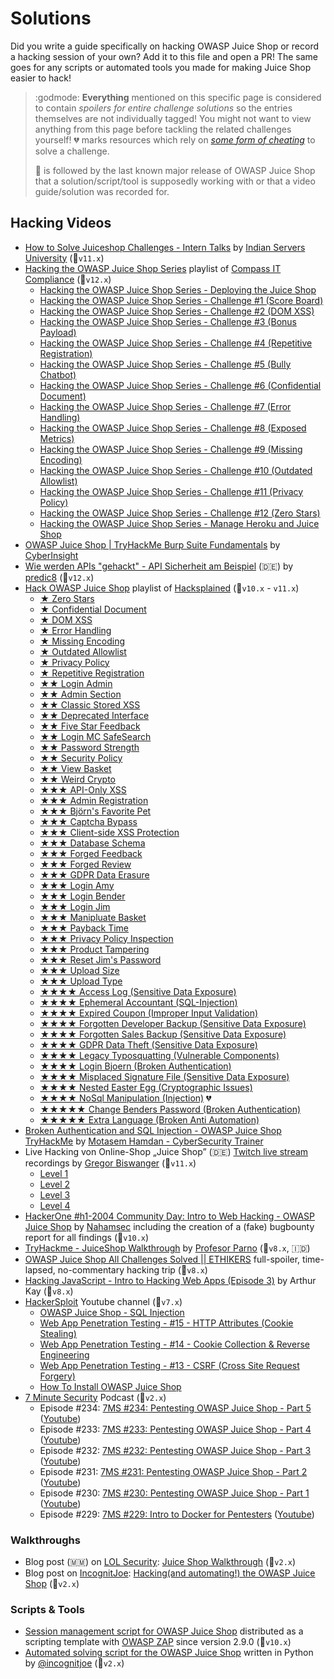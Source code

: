 # Solutions

Did you write a guide specifically on hacking OWASP Juice Shop or record a hacking session of your own? Add it to this
file and open a PR! The same goes for any scripts or automated tools you made for making Juice Shop easier to hack!

> :godmode: **Everything** mentioned on this specific page is considered
> to contain _spoilers for entire challenge solutions_ so the entries
> themselves are not individually tagged! You might not want to view
> anything from this page before tackling the related challenges
> yourself! :broken_heart: marks resources which rely on
> [_some form of cheating_](https://pwning.owasp-juice.shop/part1/rules.html#%E2%9D%8C-things-considered-cheating)
> to solve a challenge.
>
> 🧃 is followed by the last known major release of OWASP Juice Shop
> that a solution/script/tool is supposedly working with or that a video
> guide/solution was recorded for.

## Hacking Videos

* [How to Solve Juiceshop Challenges - Intern Talks](https://www.youtube.com/watch?v=dqxdbIWFD5c) by [Indian Servers University](https://www.youtube.com/c/IndianServersUniversity) (🧃`v11.x`)
* [Hacking the OWASP Juice Shop Series](https://www.youtube.com/playlist?list=PLcsrjMNFrcmbAFV8BxDKXZCcPrOlaYfWK) playlist of [Compass IT Compliance](https://www.youtube.com/channel/UCccfSU7EGGTS76hz2i6qdrg) (🧃`v12.x`)
  * [Hacking the OWASP Juice Shop Series - Deploying the Juice Shop](https://youtu.be/qjrEMEztxWM)
  * [Hacking the OWASP Juice Shop Series - Challenge #1 (Score Board)](https://youtu.be/3TKm5T0ul5Y)
  * [Hacking the OWASP Juice Shop Series - Challenge #2 (DOM XSS)](https://youtu.be/qTm52tJu4i4)
  * [Hacking the OWASP Juice Shop Series - Challenge #3 (Bonus Payload)](https://youtu.be/GoZbpBY6R1E)
  * [Hacking the OWASP Juice Shop Series - Challenge #4 (Repetitive Registration)](https://youtu.be/hRF1StzaXo4)
  * [Hacking the OWASP Juice Shop Series - Challenge #5 (Bully Chatbot)](https://youtu.be/dTm_55SUW88)
  * [Hacking the OWASP Juice Shop Series - Challenge #6 (Confidential Document)](https://youtu.be/pt6a5-O90G4)
  * [Hacking the OWASP Juice Shop Series - Challenge #7 (Error Handling)](https://youtu.be/aFJzZJcxVd8)
  * [Hacking the OWASP Juice Shop Series - Challenge #8 (Exposed Metrics)](https://youtu.be/PuU2deMxj3E)
  * [Hacking the OWASP Juice Shop Series - Challenge #9 (Missing Encoding)](https://youtu.be/40ndR8btKaU)
  * [Hacking the OWASP Juice Shop Series - Challenge #10 (Outdated Allowlist)](https://youtu.be/diXuxUxLmXU)
  * [Hacking the OWASP Juice Shop Series - Challenge #11 (Privacy Policy)](https://youtu.be/C3Qeyh3_xOA)
  * [Hacking the OWASP Juice Shop Series - Challenge #12 (Zero Stars)](https://youtu.be/aJOvzpOdAC0)
  * [Hacking the OWASP Juice Shop Series - Manage Heroku and Juice Shop](https://youtu.be/5jerMnM0vXw)
* [OWASP Juice Shop | TryHackMe Burp Suite Fundamentals](https://youtu.be/6n1pI9dJpW4) by [CyberInsight](https://www.youtube.com/channel/UCmJJUewPWfnyzvZRrFHlykA)
* [Wie werden APIs "gehackt" - API Sicherheit am Beispiel](https://youtu.be/wGtS5qQ0bC0) (:de:)
  by
  [predic8](https://www.youtube.com/channel/UC9ONq2LjrImWzWrWf6MYd2A) (🧃`v12.x`)
* [Hack OWASP Juice Shop](https://www.youtube.com/watch?v=0YSNRz0NRt8&list=PL8j1j35M7wtKXpTBE6V1RlN_pBZ4StKZw)
  playlist of
  [Hacksplained](https://www.youtube.com/channel/UCyv6ItVqQPnlFFi2zLxlzXA)
  (🧃`v10.x` - `v11.x`)
    * [★ Zero Stars](https://youtu.be/0YSNRz0NRt8)
    * [★ Confidential Document](https://youtu.be/Yi7OiMtzGXc)
    * [★ DOM XSS](https://youtu.be/BuVxyBo05F8)
    * [★ Error Handling](https://youtu.be/WGafQnjSMk4)
    * [★ Missing Encoding](https://youtu.be/W7Bt2AmYtao)
    * [★ Outdated Allowlist](https://youtu.be/TEdZAXuTfpk)
    * [★ Privacy Policy](https://youtu.be/f5tM_4vBq-w)
    * [★ Repetitive Registration](https://youtu.be/mHjYOtKGYQM)
    * [★★ Login Admin](https://youtu.be/LuU1fSuc7Gg)
    * [★★ Admin Section](https://youtu.be/BPLhu354esc)
    * [★★ Classic Stored XSS](https://youtu.be/dxzU6djocJQ)
    * [★★ Deprecated Interface](https://youtu.be/yQ40B_eSj48)
    * [★★ Five Star Feedback](https://youtu.be/9BsfRJA_-ik)
    * [★★ Login MC SafeSearch](https://youtu.be/8VhGBdVK9ik)
    * [★★ Password Strength](https://youtu.be/fnuz-3QM8ac)
    * [★★ Security Policy](https://youtu.be/_h829JTNtKo)
    * [★★ View Basket](https://youtu.be/hBbdxn3-aiU)
    * [★★ Weird Crypto](https://youtu.be/GWJouiMUJno)
    * [★★★ API-Only XSS](https://youtu.be/aGjLR4uc0ys)
    * [★★★ Admin Registration](https://youtu.be/-H3Ngs-S0Ms)
    * [★★★ Björn's Favorite Pet](https://youtu.be/a0k465G8Zkc)
    * [★★★ Captcha Bypass](https://youtu.be/pgGVVOhIiaM)
    * [★★★ Client-side XSS Protection](https://youtu.be/bNjsjs0T0_k)
    * [★★★ Database Schema](https://youtu.be/0-D-e66U2Z0)
    * [★★★ Forged Feedback](https://youtu.be/99iKTSkZ814)
    * [★★★ Forged Review](https://youtu.be/k2abfhtuU9c)
    * [★★★ GDPR Data Erasure](https://youtu.be/zBTYSpp41u8)
    * [★★★ Login Amy](https://youtu.be/ICln3xcVxzI)
    * [★★★ Login Bender](https://youtu.be/a6kh9fL77A0)
    * [★★★ Login Jim](https://youtu.be/zJpJibswGWA)
    * [★★★ Manipluate Basket](https://youtu.be/pdtDtmIiSOQ)
    * [★★★ Payback Time](https://youtu.be/QN4f00VsXn4)
    * [★★★ Privacy Policy Inspection](https://youtu.be/5DUXTmp5KbI)
    * [★★★ Product Tampering](https://youtu.be/G4UKdotkyu8)
    * [★★★ Reset Jim's Password](https://youtu.be/qYVlxeKVhgA)
    * [★★★ Upload Size](https://youtu.be/5pcAPUihhWA)
    * [★★★ Upload Type](https://youtu.be/4FPyMdyVt2s)
    * [★★★★ Access Log (Sensitive Data Exposure)](https://youtu.be/RBTfGk-ZwnY)
    * [★★★★ Ephemeral Accountant (SQL-Injection)](https://youtu.be/rD-_fRDHf9o)
    * [★★★★ Expired Coupon (Improper Input Validation)](https://youtu.be/4cWTUdTvTZg)
    * [★★★★ Forgotten Developer Backup (Sensitive Data Exposure)](https://youtu.be/YvkuVZ6r2Rg)
    * [★★★★ Forgotten Sales Backup (Sensitive Data Exposure)](https://youtu.be/5g4WRASni6g)
    * [★★★★ GDPR Data Theft (Sensitive Data Exposure)](https://youtu.be/GPW90c4Ahbc)
    * [★★★★ Legacy Typosquatting (Vulnerable Components)](https://youtu.be/HqkGeWtwiHY)
    * [★★★★ Login Bjoern (Broken Authentication)](https://youtu.be/pmBJ1ZAlpF8)
    * [★★★★ Misplaced Signature File (Sensitive Data Exposure)](https://youtu.be/56qHiwxTjYY)
    * [★★★★ Nested Easter Egg (Cryptographic Issues)](https://youtu.be/yvatrnWvcGE)
    * [★★★★ NoSql Manipulation (Injection)](https://youtu.be/frymuDxKwmc)
      :broken_heart:
    * [★★★★★ Change Benders Password (Broken Authentication)](https://youtu.be/J3BSi-z9_7I)
    * [★★★★★ Extra Language (Broken Anti Automation)](https://youtu.be/KU2LzxABetk)
* [Broken Authentication and SQL Injection - OWASP Juice Shop TryHackMe](https://youtu.be/W4MXUnZB2jc)
  by
  [Motasem Hamdan - CyberSecurity Trainer](https://www.youtube.com/channel/UCNSdU_1ehXtGclimTVckHmQ)
* Live Hacking von Online-Shop „Juice Shop” (:de:)
  [Twitch live stream](https://www.twitch.tv/GregorBiswanger) recordings by
  [Gregor Biswanger](https://www.youtube.com/channel/UCGMA9qDbIQ-EhgLD-ZrsHWw)
  (🧃`v11.x`)
    * [Level 1](https://youtu.be/ccy-eKYpdbk)
    * [Level 2](https://youtu.be/KtMPEDJx0Sg)
    * [Level 3](https://youtu.be/aqXfFVHJ91g)
    * [Level 4](https://youtu.be/jfe-iEePlTc)
* [HackerOne #h1-2004 Community Day: Intro to Web Hacking - OWASP Juice Shop](https://youtu.be/KmlwIwG7Kv4)
  by [Nahamsec](https://twitch.tv/nahamsec) including the creation of a
  (fake) bugbounty report for all findings (🧃`v10.x`)
* [TryHackme - JuiceShop Walkthrough](https://youtu.be/3yYNvRVlKmo) by
  [Profesor Parno](https://www.youtube.com/channel/UCcBThq4OKjox_kfPkG1BF0Q)
  (🧃`v8.x`, 🇮🇩)
* [OWASP Juice Shop All Challenges Solved || ETHIKERS](https://youtu.be/Fjdhf6OHgRk)
  full-spoiler, time-lapsed, no-commentary hacking trip (🧃`v8.x`)
* [Hacking JavaScript - Intro to Hacking Web Apps (Episode 3)](https://youtu.be/ejB1i5n_d7o)
  by Arthur Kay (🧃`v8.x`)
* [HackerSploit](https://www.youtube.com/channel/UC0ZTPkdxlAKf-V33tqXwi3Q)
  Youtube channel (🧃`v7.x`)
    * [OWASP Juice Shop - SQL Injection](https://youtu.be/nH4r6xv-qGg)
    * [Web App Penetration Testing - #15 - HTTP Attributes (Cookie Stealing)](https://youtu.be/8s3ChNKU85Q)
    * [Web App Penetration Testing - #14 - Cookie Collection & Reverse Engineering](https://youtu.be/qtr0qtptYys)
    * [Web App Penetration Testing - #13 - CSRF (Cross Site Request Forgery)](https://youtu.be/TwG0Rd0hr18)
    * [How To Install OWASP Juice Shop](https://youtu.be/tvNKp1QXV_8)
* [7 Minute Security](https://7ms.us) Podcast (🧃`v2.x`)
    * Episode #234:
      [7MS #234: Pentesting OWASP Juice Shop - Part 5](https://7ms.us/7ms-234-pentesting-owasp-juice-shop-part5/)
      ([Youtube](https://www.youtube.com/watch?v=lGVAXCfFwv0))
    * Episode #233:
      [7MS #233: Pentesting OWASP Juice Shop - Part 4](https://7ms.us/7ms-233-pentesting-owasp-juice-shop-part-4/)
      ([Youtube](https://www.youtube.com/watch?v=1hhd9EwX7h0))
    * Episode #232:
      [7MS #232: Pentesting OWASP Juice Shop - Part 3](https://7ms.us/7ms-232-pentesting-owasp-juice-shop-part-3/)
      ([Youtube](https://www.youtube.com/watch?v=F8iRF2d-YzE))
    * Episode #231:
      [7MS #231: Pentesting OWASP Juice Shop - Part 2](https://7ms.us/7ms-231-pentesting-owasp-juice-shop-part-2/)
      ([Youtube](https://www.youtube.com/watch?v=523l4Pzhimc))
    * Episode #230:
      [7MS #230: Pentesting OWASP Juice Shop - Part 1](https://7ms.us/7ms-230-pentesting-owasp-juice-shop-part-1/)
      ([Youtube](https://www.youtube.com/watch?v=Cz37iejTsH4))
    * Episode #229:
      [7MS #229: Intro to Docker for Pentesters](https://7ms.us/7ms-229-intro-to-docker-for-pentesters/)
      ([Youtube](https://youtu.be/WIpxvBpnylI?t=407))

### Walkthroughs

* Blog post (:myanmar:) on [LOL Security](http://location-href.com/):
  [Juice Shop Walkthrough](http://location-href.com/owasp-juice-shop-walkthroughs/)
  (🧃`v2.x`)
* Blog post on [IncognitJoe](https://incognitjoe.github.io/):
  [Hacking(and automating!) the OWASP Juice Shop](https://incognitjoe.github.io/hacking-the-juice-shop.html)
  (🧃`v2.x`)

### Scripts & Tools

* [Session management script for OWASP Juice Shop](https://github.com/zaproxy/zaproxy/blob/master/zap/src/main/dist/scripts/templates/session/Juice%20Shop%20Session%20Management.js)
  distributed as a scripting template with
  [OWASP ZAP](https://github.com/zaproxy/zaproxy) since version 2.9.0
  (🧃`v10.x`)
* [Automated solving script for the OWASP Juice Shop](https://github.com/incognitjoe/juice-shop-solver)
  written in Python by [@incognitjoe](https://github.com/incognitjoe)
  (🧃`v2.x`)

